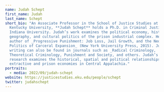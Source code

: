 ```yaml
---
name: Judah Schept
first_name: Judah
last_name: Schept
short_bio: "An Associate Professor in the School of Justice Studies at Eastern
  Kentucky University, **Judah Schept** holds a Ph.D. in Criminal Justice from
  Indiana University. Judah’s work examines the political economy, historical
  geography, and cultural politics of the prison industrial complex. He is the
  author of _Progressive Punishment: Job Loss, Jail Growth, and the Neoliberal
  Politics of Carceral Expansion_ (New York University Press, 2015). Judah’s
  writing can also be found in journals such as _Radical Criminology,
  Theoretical Criminology, Punishment and Society, and others. Judah’s current
  research examines the historical, spatial and political relationships between
  extractive and prison economies in Central Appalachia."
portraits:
  - media: 2022/09/judah-schept
website: https://justicestudies.eku.edu/people/schept
twitter: judahschept
---
```


